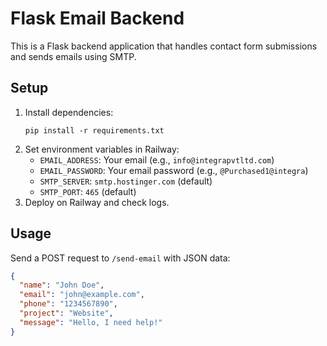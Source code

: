 # Flask Email Backend

This is a Flask backend application that handles contact form submissions and sends emails using SMTP.

## Setup
1. Install dependencies:
   ```
   pip install -r requirements.txt
   ```
2. Set environment variables in Railway:
   - `EMAIL_ADDRESS`: Your email (e.g., `info@integrapvtltd.com`)
   - `EMAIL_PASSWORD`: Your email password (e.g., `@Purchased1@integra`)
   - `SMTP_SERVER`: `smtp.hostinger.com` (default)
   - `SMTP_PORT`: `465` (default)
3. Deploy on Railway and check logs.

## Usage
Send a POST request to `/send-email` with JSON data:
```json
{
  "name": "John Doe",
  "email": "john@example.com",
  "phone": "1234567890",
  "project": "Website",
  "message": "Hello, I need help!"
}
```